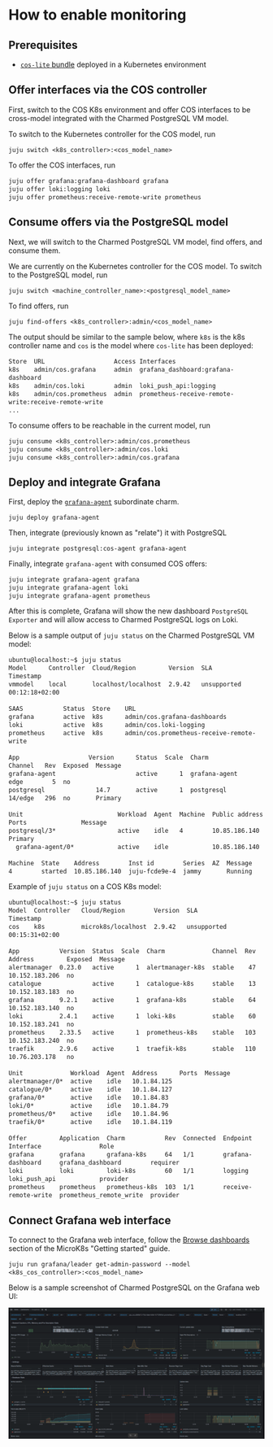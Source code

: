 # How to enable monitoring

## Prerequisites

* [`cos-lite` bundle](https://charmhub.io/topics/canonical-observability-stack/tutorials/install-microk8s) deployed in a Kubernetes environment

## Offer interfaces via the COS controller

First, switch to the COS K8s environment and offer COS interfaces to be cross-model integrated with the Charmed PostgreSQL VM model.

To switch to the Kubernetes controller for the COS model, run

```text
juju switch <k8s_controller>:<cos_model_name>
```

To offer the COS interfaces, run

```text
juju offer grafana:grafana-dashboard grafana
juju offer loki:logging loki
juju offer prometheus:receive-remote-write prometheus
```

## Consume offers via the PostgreSQL model

Next, we will switch to the Charmed PostgreSQL VM model, find offers, and consume them.

We are currently on the Kubernetes controller for the COS model. To switch to the PostgreSQL model, run

```text
juju switch <machine_controller_name>:<postgresql_model_name>
```

To find offers, run

```text
juju find-offers <k8s_controller>:admin/<cos_model_name>
```

The output should be similar to the sample below, where `k8s` is the k8s controller name and `cos` is the model where `cos-lite` has been deployed:

```text
Store  URL                   Access Interfaces
k8s    admin/cos.grafana     admin  grafana_dashboard:grafana-dashboard
k8s    admin/cos.loki        admin  loki_push_api:logging
k8s    admin/cos.prometheus  admin  prometheus-receive-remote-write:receive-remote-write
...
```

To consume offers to be reachable in the current model, run

```text
juju consume <k8s_controller>:admin/cos.prometheus
juju consume <k8s_controller>:admin/cos.loki
juju consume <k8s_controller>:admin/cos.grafana
```

## Deploy and integrate Grafana

First, deploy the [`grafana-agent`](https://charmhub.io/grafana-agent) subordinate charm.

```text
juju deploy grafana-agent
```

Then, integrate (previously known as "relate") it with PostgreSQL 

```text
juju integrate postgresql:cos-agent grafana-agent
```

Finally, integrate `grafana-agent` with consumed COS offers:

```text
juju integrate grafana-agent grafana
juju integrate grafana-agent loki
juju integrate grafana-agent prometheus
```

After this is complete, Grafana will show the new dashboard `PostgreSQL Exporter` and will allow access to Charmed PostgreSQL logs on Loki.

Below is a sample output of `juju status` on the Charmed PostgreSQL VM model:

```text
ubuntu@localhost:~$ juju status
Model      Controller  Cloud/Region         Version  SLA          Timestamp
vmmodel    local       localhost/localhost  2.9.42   unsupported  00:12:18+02:00

SAAS           Status  Store    URL
grafana        active  k8s      admin/cos.grafana-dashboards
loki           active  k8s      admin/cos.loki-logging
prometheus     active  k8s      admin/cos.prometheus-receive-remote-write

App                   Version      Status  Scale  Charm               Channel   Rev  Exposed  Message
grafana-agent                      active      1  grafana-agent       edge        5  no
postgresql              14.7       active      1  postgresql          14/edge   296  no       Primary

Unit                          Workload  Agent  Machine  Public address  Ports               Message
postgresql/3*                 active    idle   4        10.85.186.140                       Primary
  grafana-agent/0*            active    idle            10.85.186.140

Machine  State    Address        Inst id        Series  AZ  Message
4        started  10.85.186.140  juju-fcde9e-4  jammy       Running
```

Example of `juju status` on a COS K8s model:

```text
ubuntu@localhost:~$ juju status
Model  Controller   Cloud/Region        Version  SLA          Timestamp
cos    k8s          microk8s/localhost  2.9.42   unsupported  00:15:31+02:00

App           Version  Status  Scale  Charm             Channel  Rev  Address         Exposed  Message
alertmanager  0.23.0   active      1  alertmanager-k8s  stable    47  10.152.183.206  no
catalogue              active      1  catalogue-k8s     stable    13  10.152.183.183  no
grafana       9.2.1    active      1  grafana-k8s       stable    64  10.152.183.140  no
loki          2.4.1    active      1  loki-k8s          stable    60  10.152.183.241  no
prometheus    2.33.5   active      1  prometheus-k8s    stable   103  10.152.183.240  no
traefik       2.9.6    active      1  traefik-k8s       stable   110  10.76.203.178   no

Unit             Workload  Agent  Address      Ports  Message
alertmanager/0*  active    idle   10.1.84.125
catalogue/0*     active    idle   10.1.84.127
grafana/0*       active    idle   10.1.84.83
loki/0*          active    idle   10.1.84.79
prometheus/0*    active    idle   10.1.84.96
traefik/0*       active    idle   10.1.84.119

Offer         Application  Charm           Rev  Connected  Endpoint              Interface                Role
grafana       grafana      grafana-k8s     64   1/1        grafana-dashboard     grafana_dashboard        requirer
loki          loki         loki-k8s        60   1/1        logging               loki_push_api            provider
prometheus    prometheus   prometheus-k8s  103  1/1        receive-remote-write  prometheus_remote_write  provider
```

## Connect Grafana web interface

To connect to the Grafana web interface, follow the [Browse dashboards](https://charmhub.io/topics/canonical-observability-stack/tutorials/install-microk8s?_ga=2.201254254.1948444620.1704703837-757109492.1701777558#browse-dashboards) section of the MicroK8s "Getting started" guide.

```text
juju run grafana/leader get-admin-password --model <k8s_cos_controller>:<cos_model_name>
```

Below is a sample screenshot of Charmed PostgreSQL on the Grafana web UI:

![Charmed PostgreSQL Grafana web UI|690x353](postgresql-grafana-ui.png)

